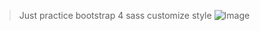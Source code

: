 > Just practice bootstrap 4 sass customize style
![Image](http://www.hannahpun.me/download/bootstrap4.png)
